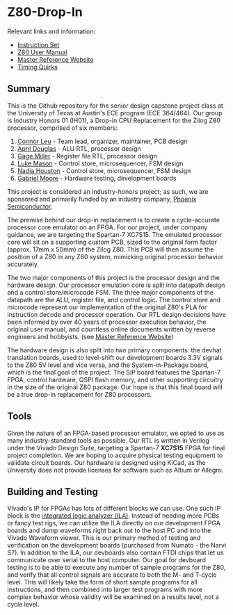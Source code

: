 # Z80-Drop-In
Relevant links and information:
- [Instruction Set](https://map.grauw.nl/resources/z80instr.php)
- [Z80 User Manual](https://www.zilog.com/docs/z80/um0080.pdf)
- [Master Reference Website](http://z80.info/)
- [Timing Quirks](https://floooh.github.io/2021/12/06/z80-instruction-timing.html#extra-clock-cycles)

## Summary
This is the Github repository for the senior design capstone project class at the University of Texas at Austin's ECE program (ECE 364/464). Our group is Industry Honors 01 (IH01), a Drop-in CPU Replacement for the Zilog Z80 processor, comprised of six members:

1. [Connor Leu](https://github.com/connorl309) - Team lead, organizer, maintainer, PCB design
2. [April Douglas](https://github.com/MaprilBear) - ALU RTL, processor design
3. [Gage Miller](https://github.com/millergage) - Register file RTL, processor design
4. [Luke Mason](https://github.com/Mega567835) - Control store, microsequencer, FSM design
5. [Nadia Houston](https://github.com/nadiahouston) - Control store, microsequencer, FSM design
6. [Gabriel Moore](https://github.com/K0-p) - Hardware testing, development boards

This project is considered an industry-honors project; as such, we are sponsored and primarily funded by an industry company, [Phoenix Semiconductor](https://www.phoenixsemicorp.com/).

The premise behind our drop-in replacement is to create a cycle-accurate processor core emulator on an FPGA. For our project, under company guidance, we are targeting the Spartan-7 XC7S15. The emulated processor core will sit on a supporting custom PCB, sized to the original form factor (approx. 17mm x 50mm) of the Zilog Z80. This PCB will then assume the position of a Z80 in any Z80 system, mimicking original processor behavior accurately.

The two major components of this project is the processor design and the hardware design. Our processor emulation core is split into datapath design and a control store/microcode FSM. The three major components of the datapath are the ALU, register file, and control logic. The control store and microcode represent our implementation of the original Z80's PLA for instruction decode and processor operation. Our RTL design decisions have been informed by over 40 years of processor execution behavior, the original user manual, and countless online documents written by reverse engineers and hobbyists. (see [Master Reference Website](http://z80.info/))

The hardware design is also split into two primary components: the devhat translation boards, used to level-shift our development boards 3.3V signals to the Z80 5V level and vice versa, and the System-in-Package board, which is the final goal of the project. The SiP board features the Spartan-7 FPGA, control hardware, QSPI flash memory, and other supporting circuitry in the size of the original Z80 package. Our hope is that this final board will be a true drop-in replacement for Z80 processors.

## Tools
Given the nature of an FPGA-based processor emulator, we opted to use as many industry-standard tools as possible. Our RTL is written in Verilog under the Vivado Design Suite, targeting a Spartan-7 **XC7S15** FPGA for final project completion. We are hoping to acquire physical testing equipment to validate circuit boards. Our hardware is designed using KiCad, as the University does not provide licenses for software such as Altium or Allegro.

## Building and Testing
Vivado's IP for FPGAs has lots of different blocks we can use. One such IP block is the [integrated logic analyzer (ILA)](https://www.xilinx.com/products/intellectual-property/ila.html). Instead of needing more PCBs or fancy test rigs, we can utilize the ILA directly on our development FPGA boards and dump waveforms right back out to the host PC and into the Vivado Waveform viewer. This is our primary method of testing and verification on the development boards (purchased from Numato - the Narvi S7). In addition to the ILA, our devboards also contain FTDI chips that let us communicate over serial to the host computer.
Our goal for devboard testing is to be able to execute any number of sample programs for the Z80, and verify that all control signals are accurate to both the M- and T-cycle level. This will likely take the form of short sample programs for all instructions, and then combined into larger test programs with more complex behavior whose validity will be examined on a results level, not a cycle level.

